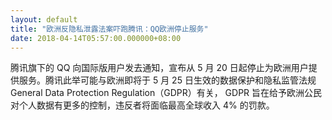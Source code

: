 ```yaml
---
layout: default
title: "欧洲反隐私泄露法案吓跑腾讯：QQ欧洲停止服务"
date: 2018-04-14T05:57:00.000000+08:00
---
```


腾讯旗下的 QQ 向国际版用户发去通知，宣布从 5 月 20 日起停止为欧洲用户提供服务。腾讯此举可能与欧洲即将于 5 月 25 日生效的数据保护和隐私监管法规 General Data Protection Regulation（GDPR）有关， GDPR 旨在给予欧洲公民对个人数据有更多的控制，违反者将面临最高全球收入 4% 的罚款。

